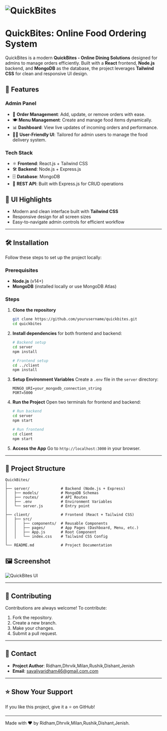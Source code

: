 # ![QuickBites](./logo.png)

# QuickBites: Online Food Ordering System

QuickBites is a modern **QuickBites - Online Dining Solutions** designed for admins to manage orders efficiently. Built with a **React** frontend, **Node.js** backend, and **MongoDB** as the database, the project leverages **Tailwind CSS** for clean and responsive UI design.

## 🚀 Features

### Admin Panel
- 📝 **Order Management**: Add, update, or remove orders with ease.
- 🍽️ **Menu Management**: Create and manage food items dynamically.
- 📊 **Dashboard**: View live updates of incoming orders and performance.
- 🧑‍🍳 **User-Friendly UI**: Tailored for admin users to manage the food delivery system.

### Tech Stack
- ⚛️ **Frontend**: React.js + Tailwind CSS
- 🛠️ **Backend**: Node.js + Express.js
- 🗄️ **Database**: MongoDB
- 🔗 **REST API**: Built with Express.js for CRUD operations

## 🎨 UI Highlights
- Modern and clean interface built with **Tailwind CSS**
- Responsive design for all screen sizes
- Easy-to-navigate admin controls for efficient workflow

---

## 🛠️ Installation
Follow these steps to set up the project locally:

### Prerequisites
- **Node.js** (v14+)
- **MongoDB** (installed locally or use MongoDB Atlas)

### Steps
1. **Clone the repository**
   ```bash
   git clone https://github.com/yourusername/quickbites.git
   cd quickbites
   ```
2. **Install dependencies** for both frontend and backend:
   ```bash
   # Backend setup
   cd server
   npm install

   # Frontend setup
   cd ../client
   npm install
   ```
3. **Setup Environment Variables**
   Create a `.env` file in the `server` directory:
   ```plaintext
   MONGO_URI=your_mongodb_connection_string
   PORT=5000
   ```
4. **Run the Project**
   Open two terminals for frontend and backend:
   ```bash
   # Run backend
   cd server
   npm start

   # Run frontend
   cd client
   npm start
   ```

5. **Access the App**
   Go to `http://localhost:3000` in your browser.

---

## 📂 Project Structure
```
QuickBites/
│
├── server/              # Backend (Node.js + Express)
│   ├── models/          # MongoDB Schemas
│   ├── routes/          # API Routes
│   ├── .env             # Environment Variables
│   └── server.js        # Entry point
│
├── client/              # Frontend (React + Tailwind CSS)
│   ├── src/
│   │   ├── components/  # Reusable Components
│   │   ├── pages/       # App Pages (Dashboard, Menu, etc.)
│   │   ├── App.js       # Root Component
│   │   └── index.css    # Tailwind CSS Config
│
└── README.md            # Project Documentation
```

## 🖼️ Screenshot
![QuickBites UI](./screenshot.png)

---

## 🤝 Contributing
Contributions are always welcome! To contribute:
1. Fork the repository.
2. Create a new branch.
3. Make your changes.
4. Submit a pull request.

---

## 📧 Contact
- **Project Author**: Ridham,Dhrvik,Milan,Rushik,Dishant,Jenish
- **Email**: savaliyaridham46@gmail.com.com

---

## ⭐ Show Your Support
If you like this project, give it a ⭐ on GitHub!

---

Made with ❤️ by Ridham,Dhrvik,Milan,Rushik,Dishant,Jenish.
